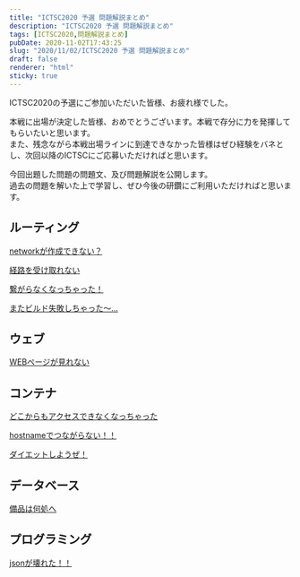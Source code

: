 ```yaml
---
title: "ICTSC2020 予選 問題解説まとめ"
description: "ICTSC2020 予選 問題解説まとめ"
tags: [ICTSC2020,問題解説まとめ]
pubDate: 2020-11-02T17:43:25
slug: "2020/11/02/ICTSC2020 予選 問題解説まとめ"
draft: false
renderer: "html"
sticky: true
---
```



<p>ICTSC2020の予選にご参加いただいた皆様、お疲れ様でした。</p>



<p>本戦に出場が決定した皆様、おめでとうございます。本戦で存分に力を発揮してもらいたいと思います。<br>また、残念ながら本戦出場ラインに到達できなかった皆様はぜひ経験をバネとし、次回以降のICTSCにご応募いただければと思います。</p>



<p>今回出題した問題の問題文、及び問題解説を公開します。<br>過去の問題を解いた上で学習し、ぜひ今後の研鑽にご利用いただければと思います。</p>



<h2>ルーティング</h2>



<p><a href="https://blog.icttoracon.net/2020/11/02/network%e3%81%8c%e4%bd%9c%e6%88%90%e3%81%a7%e3%81%8d%e3%81%aa%e3%81%84%ef%bc%9f/">networkが作成できない？</a></p>



<p><a href="https://blog.icttoracon.net/2020/11/02/%e7%b5%8c%e8%b7%af%e3%82%92%e5%8f%97%e3%81%91%e5%8f%96%e3%82%8c%e3%81%aa%e3%81%84/">経路を受け取れない</a></p>



<p><a href="https://blog.icttoracon.net/2020/11/03/%e7%b9%8b%e3%81%8c%e3%82%89%e3%81%aa%e3%81%8f%e3%81%aa%e3%81%a3%e3%81%a1%e3%82%83%e3%81%a3%e3%81%9f%ef%bc%81/">繋がらなくなっちゃった！</a></p>



<p><a href="https://blog.icttoracon.net/2020/11/02/%e3%81%be%e3%81%9f%e3%83%93%e3%83%ab%e3%83%89%e5%a4%b1%e6%95%97%e3%81%97%e3%81%a1%e3%82%83%e3%81%a3%e3%81%9f%ef%bd%9e/">またビルド失敗しちゃった～&#8230;</a></p>



<h2>ウェブ</h2>



<p><a href="https://blog.icttoracon.net/2020/11/02/web%e3%83%9a%e3%83%bc%e3%82%b8%e3%81%8c%e8%a6%8b%e3%82%8c%e3%81%aa%e3%81%84/">WEBページが見れない</a></p>



<h2>コンテナ</h2>



<p><a href="https://blog.icttoracon.net/2020/11/02/%e3%81%a9%e3%81%93%e3%81%8b%e3%82%89%e3%82%82%e3%82%a2%e3%82%af%e3%82%bb%e3%82%b9%e3%81%a7%e3%81%8d%e3%81%aa%e3%81%8f%e3%81%aa%e3%81%a3%e3%81%a1%e3%82%83%e3%81%a3%e3%81%9f/">どこからもアクセスできなくなっちゃった</a></p>



<p><a href="https://blog.icttoracon.net/2020/11/02/hostname%e3%81%a7%e3%81%a4%e3%81%aa%e3%81%8c%e3%82%89%e3%81%aa%e3%81%84%ef%bc%81%ef%bc%81/">hostnameでつながらない！！</a></p>



<p><a href="https://blog.icttoracon.net/2020/11/02/%e3%83%80%e3%82%a4%e3%82%a8%e3%83%83%e3%83%88%e3%81%97%e3%82%88%e3%81%86%e3%81%9c%ef%bc%81/">ダイエットしようぜ！</a></p>



<h2>データベース</h2>



<p><a href="https://blog.icttoracon.net/2020/11/02/%e5%82%99%e5%93%81%e3%81%af%e4%bd%95%e5%87%a6%e3%81%b8/">備品は何処へ</a></p>



<h2>プログラミング</h2>



<p><a href="https://blog.icttoracon.net/2020/11/02/json%e3%81%8c%e5%a3%8a%e3%82%8c%e3%81%9f%ef%bc%81%ef%bc%81/">jsonが壊れた！！</a></p>
